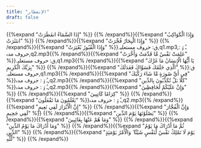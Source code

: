 ```yaml
---
title: "الإنفطار"
draft: false
---
```

 {{%expand "إِذَا السَّمَاءُ انفَطَرَتْ" %}} {{% /expand%}}{{%expand "وَإِذَا الْكَوَاكِبُ انتَثَرَتْ" %}} {{% /expand%}}{{%expand "وَإِذَا الْبِحَارُ فُجِّرَتْ" %}} {{% /expand%}}{{%expand "وَإِذَا الْقُبُورُ بُعْثِرَتْ" %}}ق: حروف مستعلیہ,q1.mp3,ـُ و٘ :  حروف مدہ,q2.mp3{{% /expand%}}{{%expand "عَلِمَتْ نَفْسٌ مَّا قَدَّمَتْ وَأَخَّرَتْ" %}}ق: حروف مستعلیہ,q1.mp3{{% /expand%}}{{%expand "يَا أَيُّهَا الْإِنسَانُ مَا غَرَّكَ بِرَبِّكَ الْكَرِيمِ" %}} {{% /expand%}}{{%expand "الَّذِي خَلَقَكَ فَسَوَّاكَ فَعَدَلَكَ" %}}ق: حروف مستعلیہ,q1.mp3{{% /expand%}}{{%expand "فِي أَيِّ صُورَةٍ مَّا شَاءَ رَكَّبَكَ" %}}ـُ و٘ :  حروف مدہ,q2.mp3{{% /expand%}}{{%expand "كَلَّا بَلْ تُكَذِّبُونَ بِالدِّينِ" %}}ـُ و٘ :  حروف مدہ,q2.mp3{{% /expand%}}{{%expand "وَإِنَّ عَلَيْكُمْ لَحَافِظِينَ" %}} {{% /expand%}}{{%expand "كِرَامًا كَاتِبِينَ" %}} {{% /expand%}}{{%expand "يَعْلَمُونَ مَا تَفْعَلُونَ" %}}ـُ و٘ :  حروف مدہ,q2.mp3{{% /expand%}}{{%expand "إِنَّ الْأَبْرَارَ لَفِي نَعِيمٍ" %}} {{% /expand%}}{{%expand "وَإِنَّ الْفُجَّارَ لَفِي جَحِيمٍ" %}} {{% /expand%}}{{%expand "يَصْلَوْنَهَا يَوْمَ الدِّينِ" %}} {{% /expand%}}{{%expand "وَمَا هُمْ عَنْهَا بِغَائِبِينَ" %}} {{% /expand%}}{{%expand "وَمَا أَدْرَاكَ مَا يَوْمُ الدِّينِ" %}} {{% /expand%}}{{%expand "ثُمَّ مَا أَدْرَاكَ مَا يَوْمُ الدِّينِ" %}} {{% /expand%}}{{%expand "يَوْمَ لَا تَمْلِكُ نَفْسٌ لِّنَفْسٍ شَيْئًا ۖ وَالْأَمْرُ يَوْمَئِذٍ لِّلَّهِ" %}} {{% /expand%}}